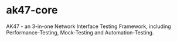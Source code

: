 ak47-core
=========

AK47 - an 3-in-one Network Interface Testing Framework, including Performance-Testing, Mock-Testing and Automation-Testing.

